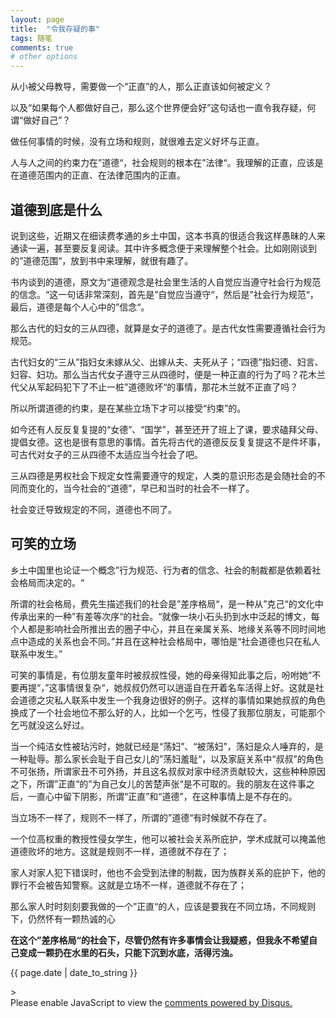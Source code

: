 ```yaml
---
layout: page
title:  "令我存疑的事"
tags: 随笔
comments: true
# other options
---
```

<html>
<head>
<meta charset='UTF-8'><meta name='viewport' content='width=device-width initial-scale=1'>
<title>令我存疑的事.md</title></head>
<body><p>从小被父母教导，需要做一个“正直”的人，那么正直该如何被定义？</p>
<p>以及“如果每个人都做好自己，那么这个世界便会好”这句话也一直令我存疑，何谓“做好自己”？</p>
<p>做任何事情的时候，没有立场和规则，就很难去定义好坏与正直。</p>
<p>人与人之间的约束力在”道德“，社会规则的根本在”法律“。我理解的正直，应该是在道德范围内的正直、在法律范围内的正直。</p>
<h2>道德到底是什么</h2>
<p>说到这些，近期又在细读费孝通的乡土中国，这本书真的很适合我这样愚昧的人来通读一遍，甚至要反复阅读。其中许多概念便于来理解整个社会。比如刚刚谈到的”道德范围“，放到书中来理解，就很有趣了。</p>
<p>书内谈到的道德，原文为“道德观念是社会里生活的人自觉应当遵守社会行为规范的信念。“这一句话非常深刻，首先是”自觉应当遵守“，然后是”社会行为规范“，最后，道德是每个人心中的”信念“。</p>
<p>那么古代的妇女的三从四德，就算是女子的道德了。是古代女性需要遵循社会行为规范。</p>
<p>古代妇女的“三从”指妇女未嫁从父、出嫁从夫、夫死从子；“四德”指妇德、妇言、妇容、妇功。那么当古代女子遵守三从四德时，便是一种正直的行为了吗？花木兰代父从军起码犯下了不止一桩”道德败坏“的事情，那花木兰就不正直了吗？</p>
<p>所以所谓道德的约束，是在某些立场下才可以接受“约束”的。</p>
<p>如今还有人反反复复提的“女德”、“国学”，甚至还开了班上了课，要求磕拜父母、提倡女德。这也是很有意思的事情。首先将古代的道德反反复复提这不是件坏事，可古代对女子的三从四德不太适应当今社会了吧。</p>
<p>三从四德是男权社会下规定女性需要遵守的规定，人类的意识形态是会随社会的不同而变化的，当今社会的“道德”，早已和当时的社会不一样了。</p>
<p>社会变迁导致规定的不同，道德也不同了。</p>
<h2>可笑的立场</h2>
<p>乡土中国里也论证一个概念”行为规范、行为者的信念、社会的制裁都是依赖着社会格局而决定的。“</p>
<p>所谓的社会格局，费先生描述我们的社会是”差序格局“，是一种从”克己“的文化中传承出来的一种”有差等次序“的社会。“就像一块小石头扔到水中泛起的博文，每个人都是影响社会所推出去的圈子中心，并且在亲属关系、地缘关系等不同时间地点中造成的关系也会不同。”并且在这种社会格局中，哪怕是“社会道德也只在私人联系中发生。”</p>
<p>可笑的事情是，有位朋友童年时被叔叔性侵，她的母亲得知此事之后，吩咐她”不要再提“，”这事情很复杂“，她叔叔仍然可以逍遥自在开着名车活得上好。这就是社会道德之灾私人联系中发生一个我身边很好的例子。这样的事情如果她叔叔的角色换成了一个社会地位不那么好的人，比如一个乞丐，性侵了我那位朋友，可能那个乞丐就没这么好过。</p>
<p>当一个纯洁女性被玷污时，她就已经是“荡妇”、“被荡妇”，荡妇是众人唾弃的，是一种耻辱。那么家长会耻于自己女儿的”荡妇羞耻“，以及家庭关系中“叔叔”的角色不可张扬，所谓家丑不可外扬，并且这名叔叔对家中经济贡献较大，这些种种原因之下，所谓”正直“的”为自己女儿的苦楚声张“是不可取的。我的朋友在这件事之后，一直心中留下阴影，所谓“正直”和“道德”，在这种事情上是不存在的。</p>
<p></p>
<p>当立场不一样了，规则不一样了，所谓的”道德“有时候就不存在了。</p>
<p></p>
<p>一个位高权重的教授性侵女学生，他可以被社会关系所庇护，学术成就可以掩盖他道德败坏的地方。这就是规则不一样，道德就不存在了；</p>
<p>家人对家人犯下错误时，他也不会受到法律的制裁，因为族群关系的庇护下，他的罪行不会被告知警察。这就是立场不一样，道德就不存在了；</p>
<p></p>
<p>那么家人时时刻刻要我做的一个”正直“的人，应该是要我在不同立场，不同规则下，仍然怀有一颗热诚的心</p>
<p><strong>在这个”差序格局“的社会下，尽管仍然有许多事情会让我疑惑，但我永不希望自己变成一颗扔在水里的石头，只能下沉到水底，活得污浊。</strong> </p>
</body>
</html>

<p>{{  page.date  |  date_to_string  }}</p>>

<div id="disqus_thread"></div>
<script>

/**
*  RECOMMENDED CONFIGURATION VARIABLES: EDIT AND UNCOMMENT THE SECTION BELOW TO INSERT DYNAMIC VALUES FROM YOUR PLATFORM OR CMS.
*  LEARN WHY DEFINING THESE VARIABLES IS IMPORTANT: https://disqus.com/admin/universalcode/#configuration-variables*/
/*
var disqus_config = function () {
this.page.url = PAGE_URL;  // Replace PAGE_URL with your page's canonical URL variable
this.page.identifier = PAGE_IDENTIFIER; // Replace PAGE_IDENTIFIER with your page's unique identifier variable
};
*/
(function() { // DON'T EDIT BELOW THIS LINE
var d = document, s = d.createElement('script');
s.src = 'https://leezy.disqus.com/embed.js';
s.setAttribute('data-timestamp', +new Date());
(d.head || d.body).appendChild(s);
})();
</script>
<noscript>Please enable JavaScript to view the <a href="https://disqus.com/?ref_noscript">comments powered by Disqus.</a></noscript>
